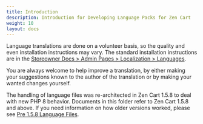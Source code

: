 ```yaml
---
title: Introduction
description: Introduction for Developing Language Packs for Zen Cart 
weight: 10
layout: docs
---
```

Language translations are done on a volunteer basis, so the quality and even installation instructions may vary. The standard installation instructions are in the [Storeowner Docs > Admin Pages > Localization > Languages](/user/admin_pages/localization/languages/).

You are always welcome to help improve a translation, by either making your suggestions known to the author of the translation or by making your wanted changes yourself.

The handling of language files was re-architected in Zen Cart 1.5.8 to deal with new PHP 8 behavior.  Documents in this folder refer to Zen Cart 1.5.8 and above.  If you need information on how older versions worked, please see [Pre 1.5.8 Language Files](/dev/languages/pre_158/).
